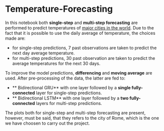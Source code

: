 # Temperature-Forecasting

In this notebook both **single-step** and **multi-step forecasting** are performed to predict temperatures of [major cities in the world](https://www.kaggle.com/datasets/sudalairajkumar/daily-temperature-of-major-cities). Due to the fact that it is possible to use the daily average of temperature, the choices made are:
- for single-step predictions, 7 past observations are taken to predict the next day average temperature. 
- for multi-step predictions, 30 past observation are taken to predict the average temperatures for the next 30 days.

To improve the model predictions, **differencing** and **moving average** are used. After pre-processing of the data, the latter are fed to: 
- ** Bidirectional GRU**  with one layer followed by a **single fully-connected** layer for single-step predictions.
- ** Bidirectional LSTM**  with one layer followed by a **two fully-connected** layers for multi-step predictions.

The plots both for single-step and multi-step forecasting are present, however, must be said, that they refers to the city of Rome, which is the one we have choosen to carry out the project. 
